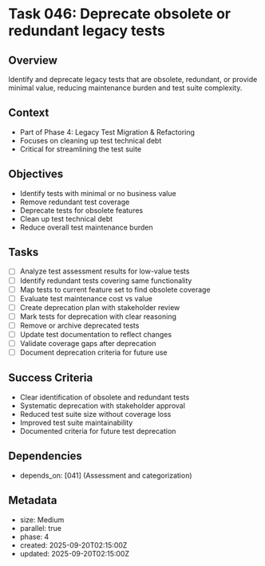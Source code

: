 # Task 046: Deprecate obsolete or redundant legacy tests

## Overview

Identify and deprecate legacy tests that are obsolete, redundant, or provide
minimal value, reducing maintenance burden and test suite complexity.

## Context

- Part of Phase 4: Legacy Test Migration & Refactoring
- Focuses on cleaning up test technical debt
- Critical for streamlining the test suite

## Objectives

- Identify tests with minimal or no business value
- Remove redundant test coverage
- Deprecate tests for obsolete features
- Clean up test technical debt
- Reduce overall test maintenance burden

## Tasks

- [ ] Analyze test assessment results for low-value tests
- [ ] Identify redundant tests covering same functionality
- [ ] Map tests to current feature set to find obsolete coverage
- [ ] Evaluate test maintenance cost vs value
- [ ] Create deprecation plan with stakeholder review
- [ ] Mark tests for deprecation with clear reasoning
- [ ] Remove or archive deprecated tests
- [ ] Update test documentation to reflect changes
- [ ] Validate coverage gaps after deprecation
- [ ] Document deprecation criteria for future use

## Success Criteria

- Clear identification of obsolete and redundant tests
- Systematic deprecation with stakeholder approval
- Reduced test suite size without coverage loss
- Improved test suite maintainability
- Documented criteria for future test deprecation

## Dependencies

- depends_on: [041] (Assessment and categorization)

## Metadata

- size: Medium
- parallel: true
- phase: 4
- created: 2025-09-20T02:15:00Z
- updated: 2025-09-20T02:15:00Z
